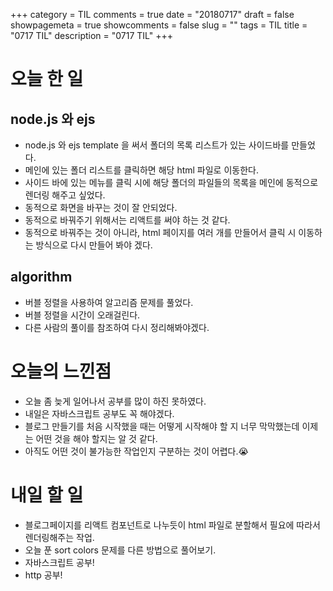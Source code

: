 +++
category = TIL
comments = true
date = "20180717"
draft = false
showpagemeta = true
showcomments = false
slug = ""
tags = TIL
title = "0717 TIL"
description = "0717 TIL"
+++

# 오늘 한 일

## node.js 와 ejs

- node.js 와 ejs template 을 써서 폴더의 목록 리스트가 있는 사이드바를 만들었다.
- 메인에 있는 폴더 리스트를 클릭하면 해당 html 파일로 이동한다.
- 사이드 바에 있는 메뉴를 클릭 시에 해당 폴더의 파일들의 목록을 메인에 동적으로 렌더링 해주고 싶었다.
- 동적으로 화면을 바꾸는 것이 잘 안되었다.
- 동적으로 바꿔주기 위해서는 리액트를 써야 하는 것 같다.
- 동적으로 바꿔주는 것이 아니라, html 페이지를 여러 개를 만들어서 클릭 시 이동하는 방식으로 다시 만들어 봐야 겠다.

## algorithm

- 버블 정렬을 사용하여 알고리즘 문제를 풀었다.
- 버블 정렬을 시간이 오래걸린다.
- 다른 사람의 풀이를 참조하여 다시 정리해봐야겠다.

# 오늘의 느낀점

- 오늘 좀 늦게 일어나서 공부를 많이 하진 못하였다.
- 내일은 자바스크립트 공부도 꼭 해야겠다.
- 블로그 만들기를 처음 시작했을 때는 어떻게 시작해야 할 지 너무 막막했는데 이제는 어떤 것을 해야 할지는 알 것 같다.
- 아직도 어떤 것이 불가능한 작업인지 구분하는 것이 어렵다.😭

# 내일 할 일

- 블로그페이지를 리액트 컴포넌트로 나누듯이 html 파일로 분할해서 필요에 따라서 렌더링해주는 작업.
- 오늘 푼 sort colors 문제를 다른 방법으로 풀어보기.
- 자바스크립트 공부!
- http 공부!
